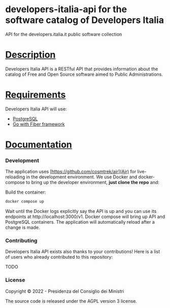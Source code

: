 # developers-italia-api for the software catalog of Developers Italia
API for the developers.italia.it public software collection

# [Description](#description)

Developers Italia API is a RESTful API that provides information about the catalog of Free and Open Source software aimed to Public Administrations.

# [Requirements](#requirements)
Developers Italia API will use:
- [PostgreSQL](https://https://www.postgresql.org/)
- [Go with Fiber framework](https://gofiber.io)


# [Documentation](#documentation)

### Development
The application uses [https://github.com/cosmtrek/air](Air) for live-reloading in the development environment.
We use Docker and docker-compose to bring up the developer environment, **just clone the repo** and:

Build the container:
```bash
docker compose up
```

Wait until the Docker logs explicitly say the API is up and you can use its endpoints at http://localhost:3000/v1.
Docker compose will bring up API and PostgreSQL containers.
The application will automatically reload after a change is made.

### Contributing

Developers Italia API exists also thanks to your contributions! Here is a list of users who already contributed to this repository:

TODO

### License

Copyright © 2022 - Presidenza del Consiglio dei Ministri

The source code is released under the AGPL version 3 license.


